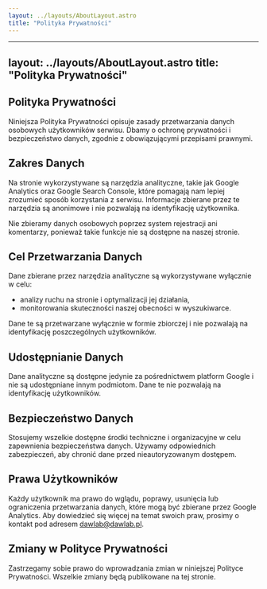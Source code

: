 ```yaml
---
layout: ../layouts/AboutLayout.astro
title: "Polityka Prywatności"
---
```

---
layout: ../layouts/AboutLayout.astro
title: "Polityka Prywatności"
---

## Polityka Prywatności

Niniejsza Polityka Prywatności opisuje zasady przetwarzania danych osobowych użytkowników serwisu. Dbamy o ochronę prywatności i bezpieczeństwo danych, zgodnie z obowiązującymi przepisami prawnymi.

## Zakres Danych

Na stronie wykorzystywane są narzędzia analityczne, takie jak Google Analytics oraz Google Search Console, które pomagają nam lepiej zrozumieć sposób korzystania z serwisu. Informacje zbierane przez te narzędzia są anonimowe i nie pozwalają na identyfikację użytkownika.

Nie zbieramy danych osobowych poprzez system rejestracji ani komentarzy, ponieważ takie funkcje nie są dostępne na naszej stronie.

## Cel Przetwarzania Danych

Dane zbierane przez narzędzia analityczne są wykorzystywane wyłącznie w celu:

- analizy ruchu na stronie i optymalizacji jej działania,
- monitorowania skuteczności naszej obecności w wyszukiwarce.

Dane te są przetwarzane wyłącznie w formie zbiorczej i nie pozwalają na identyfikację poszczególnych użytkowników.

## Udostępnianie Danych

Dane analityczne są dostępne jedynie za pośrednictwem platform Google i nie są udostępniane innym podmiotom. Dane te nie pozwalają na identyfikację użytkowników.

## Bezpieczeństwo Danych

Stosujemy wszelkie dostępne środki techniczne i organizacyjne w celu zapewnienia bezpieczeństwa danych. Używamy odpowiednich zabezpieczeń, aby chronić dane przed nieautoryzowanym dostępem.

## Prawa Użytkowników

Każdy użytkownik ma prawo do wglądu, poprawy, usunięcia lub ograniczenia przetwarzania danych, które mogą być zbierane przez Google Analytics. Aby dowiedzieć się więcej na temat swoich praw, prosimy o kontakt pod adresem [dawlab@dawlab.pl](mailto:dawlab@dawlab.pl).

## Zmiany w Polityce Prywatności

Zastrzegamy sobie prawo do wprowadzania zmian w niniejszej Polityce Prywatności. Wszelkie zmiany będą publikowane na tej stronie.
